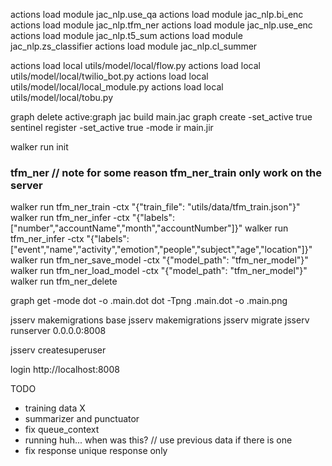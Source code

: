 actions load module jac_nlp.use_qa
actions load module jac_nlp.bi_enc
actions load module jac_nlp.tfm_ner
actions load module jac_nlp.use_enc
actions load module jac_nlp.t5_sum
actions load module jac_nlp.zs_classifier
actions load module jac_nlp.cl_summer

actions load local utils/model/local/flow.py
actions load local utils/model/local/twilio_bot.py
actions load local utils/model/local/local_module.py
actions load local utils/model/local/tobu.py

graph delete active:graph
jac build main.jac
graph create -set_active true
sentinel register -set_active true -mode ir main.jir

walker run init



### tfm_ner // note for some reason tfm_ner_train only work on the server 


walker run tfm_ner_train -ctx "{\"train_file\": \"utils/data/tfm_train.json\"}"
walker run tfm_ner_infer -ctx "{\"labels\": [\"number\",\"accountName\",\"month\",\"accountNumber\"]}"
walker run tfm_ner_infer -ctx "{\"labels\": [\"event\",\"name\",\"activity\",\"emotion\",\"people\",\"subject\",\"age\",\"location\"]}"
walker run tfm_ner_save_model -ctx "{\"model_path\": \"tfm_ner_model\"}"
walker run tfm_ner_load_model -ctx "{\"model_path\": \"tfm_ner_model\"}"
walker run tfm_ner_delete



graph get -mode dot -o .main.dot
dot -Tpng .main.dot -o .main.png


jsserv makemigrations base
jsserv makemigrations
jsserv migrate
jsserv runserver 0.0.0.0:8008

jsserv createsuperuser

login http://localhost:8008



TODO 

- training data X
- summarizer and punctuator 
- fix queue_context
- running huh... when was this?  // use previous data if there is one
- fix response unique response only


